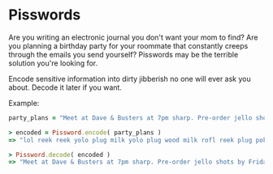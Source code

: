 # Pisswords

Are you writing an electronic journal you don't want your mom to find? Are you planning a birthday party for your roommate that constantly creeps through the emails you send yourself? Pisswords may be the terrible solution you're looking for.

Encode sensitive information into dirty jibberish no one will ever ask you about. Decode it later if you want.

Example:

```ruby
party_plans = "Meet at Dave & Busters at 7pm sharp. Pre-order jello shots by Friday."

> encoded = Pissword.encode( party_plans )
=> "lol reek reek yolo plug milk yolo plug wood milk rofl reek plug poke plug feta omfg chub yolo reek ham chub plug milk yolo plug wart wank jive plug chub pee milk ham wank mom plug beef ham reek dad hot ham twat reek ham plug junk reek punk punk hot plug chub pee hot yolo chub plug worm lulz plug fuzz ham glob twat milk lulz mom"

> Pissword.decode( encoded )
=> "Meet at Dave & Busters at 7pm sharp. Pre-order jello shots by Friday."
```


